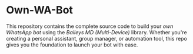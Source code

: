 # Own-WA-Bot
This repository contains the complete source code to build your *own WhatsApp bot* using the *Baileys MD (Multi-Device)* library. Whether you're creating a personal assistant, group manager, or automation tool, this repo gives you the foundation to launch your bot with ease.
